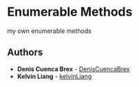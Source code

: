 # Enumerable Methods
my own enumerable methods

## Authors

* **Denis Cuenca Brex** - [DenisCuencaBrex](https://github.com/DenisCuencaBrex)
* **Kelvin Liang** - [kelvinLiang](https://github.com/kelvin8773)

